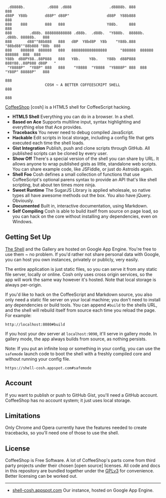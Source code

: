 
     .d8888b.          .d888 .d888                 .d8888b. 888                       888
    d88P  Y88b        d88P" d88P"                 d88P  Y88b888                       888
    888    888        888   888                   Y88b.     888                       888
    888        .d88b. 888888888888 .d88b.  .d88b.  "Y888b.  88888b.  .d88b. 88888b.   888
    888       d88""88b888   888   d8P  Y8bd8P  Y8b    "Y88b.888 "88bd88""88b888 "88b  888
    888    888888  888888   888   8888888888888888      "888888  888888  888888  888  888
    Y88b  d88PY88..88P888   888   Y8b.    Y8b.    Y88b  d88P888  888Y88..88P888 d88P   "
     "Y8888P"  "Y88P" 888   888    "Y8888  "Y8888  "Y8888P" 888  888 "Y88P" 88888P"   888
                                                                            888
                      COSH ~ A BETTER COFFEESCRIPT SHELL                    888
                                                                            888

[CoffeeShop][1] [cosh] is a HTML5 shell for CoffeeScript hacking.

- **HTML5 Shell** Everything you can do in a browser. In a shell.
- **Based on Ace** Supports multiline input, syntax highlighting and everything else
that Ace provides.
- **Tracebacks** You never need to debug compiled JavaScript.
- **Hackable** Edit scripts in local storage, including a config file that
gets executed each time the shell loads.
- **Gist Integration** Publish, push and clone scripts through GitHub. All published
scripts can be cloned by every user.
- **Show Off** There's a special version of the shell you can share by URL. It allows
anyone to wrap published gists as little, standalone web scripts. You can share example
code, like JSFiddle, or just do Astroids again.
- **Shell Foo** Cosh defines a small collection of functions that use CoffeeScript's
optional parens syntax to provide an API that's like shell scripting, but about ten
times more ninja.
- **Sweet Runtime** The SugarJS Library is applied wholesale, so native types all
have awesome methods out the box. You also have jQuery. Obviously.
- **Documented** Built in, interactive documentation, using Markdown.
- **Self Compiling** Cosh is able to build itself from source on page load, so you can
hack on the core without installing any dependencies, even on Windows.

Getting Set Up
--------------

[The Shell][1] and the Gallery are hosted on Google App Engine. You're free to use them
~ no problem. If you'd rather not share personal data with Google, you can host you own
instances, privately or publicly, very easily.

The entire application is just static files, so you can serve it from any static file
server, locally or online. Cosh only uses cross origin services, so the app will work
the same way however it's hosted. Note that local storage is always per-origin.

If you'd like to hack on the CoffeeScript and Markdown source, you also only
need a static file server on your local machine; you don't need to install any
dependencies or build tools. You can append `#build` to the shells URL, and the
shell will rebuild itself from source each time you reload the page. For example:

    http://localhost:8080#build

If you host your dev server at `localhost:9090`, it'll serve in gallery mode. In
gallery mode, the app always builds from source, as nothing persists.

Note: If you put an infinite loop or something in your config, you can use the
`safemode` launch code to boot the shell with a freshly compiled core and without
running your config file.

    https://shell-cosh.appspot.com#safemode

Account
-------

If you want to publish or push to GitHub Gist, you'll need a GitHub account.
CoffeeShop has no account system; it just uses local storage.

Limitations
-----------

Only Chrome and Opera currently have the features needed to create tracebacks,
so you'll need one of those to use the shell.

License
-------

CoffeeShop is Free Software. A lot of CoffeeShop's parts come from third party
projects under their chosen [open source] licenses. All code and docs in this
repository are bundled together under the [GPLv3][2] for convenience. Better
licensing can be worked out.

---

- [shell-cosh.appspot.com][1] Our instance, hosted on Google App Engine.

[1]: https://shell-cosh.appspot.com/ "CoffeeShop"
[2]: http://www.gnu.org/licenses/gpl-3.0.html "GNU General Public License v3"
